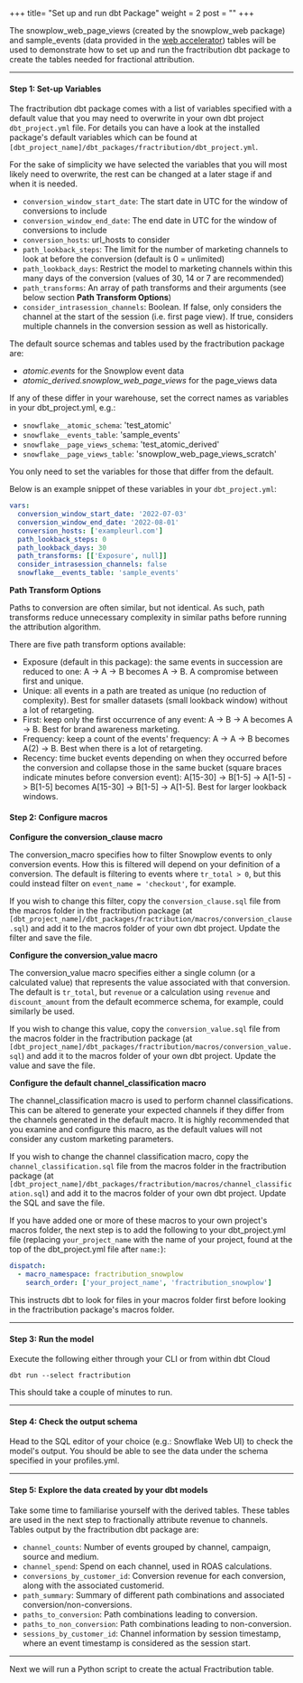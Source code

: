 +++
title= "Set up and run dbt Package"
weight = 2
post = ""
+++

The snowplow_web_page_views (created by the snowplow_web package) and sample_events (data provided in the [web accelerator](https://docs.snowplow.io/accelerators/web/upload/upload_1/)) tables will be used to demonstrate how to set up and run the fractribution dbt package to create the tables needed for fractional attribution.

***

#### **Step 1:** Set-up Variables

The fractribution dbt package comes with a list of variables specified with a default value that you may need to overwrite in your own dbt project `dbt_project.yml` file. For details you can have a look at the installed package's default variables which can be found at `[dbt_project_name]/dbt_packages/fractribution/dbt_project.yml`.

For the sake of simplicity we have selected the variables that you will most likely need to overwrite, the rest can be changed at a later stage if and when it is needed.

- `conversion_window_start_date`: The start date in UTC for the window of conversions to include
- `conversion_window_end_date`: The end date in UTC for the window of conversions to include
- `conversion_hosts`: url_hosts to consider
- `path_lookback_steps`: The limit for the number of marketing channels to look at before the conversion (default is 0 = unlimited)
- `path_lookback_days`: Restrict the model to marketing channels within this many days of the conversion (values of 30, 14 or 7 are recommended)
- `path_transforms`: An array of path transforms and their arguments (see below section **Path Transform Options**)
- `consider_intrasession_channels`: Boolean. If false, only considers the channel at the start of the session (i.e. first page view). If true, considers multiple channels in the conversion session as well as historically.

The default source schemas and tables used by the fractribution package are:
- *atomic.events* for the Snowplow event data 
- *atomic_derived.snowplow_web_page_views* for the page_views data

If any of these differ in your warehouse, set the correct names as variables in your dbt_project.yml, e.g.:
- `snowflake__atomic_schema`: 'test_atomic'
- `snowflake__events_table`: 'sample_events'
- `snowflake__page_views_schema`: 'test_atomic_derived'
- `snowflake__page_views_table`: 'snowplow_web_page_views_scratch'

You only need to set the variables for those that differ from the default.

Below is an example snippet of these variables in your `dbt_project.yml`:

```yml
vars:
  conversion_window_start_date: '2022-07-03'
  conversion_window_end_date: '2022-08-01'
  conversion_hosts: ['exampleurl.com']
  path_lookback_steps: 0
  path_lookback_days: 30
  path_transforms: [['Exposure', null]]
  consider_intrasession_channels: false
  snowflake__events_table: 'sample_events'
```

**Path Transform Options**

Paths to conversion are often similar, but not identical. As such, path transforms reduce unnecessary complexity in similar paths before running the attribution algorithm.

There are five path transform options available:
- Exposure (default in this package): the same events in succession are reduced to one: A -> A -> B becomes A -> B. A compromise between first and unique.
- Unique: all events in a path are treated as unique (no reduction of complexity). Best for smaller datasets (small lookback window) without a lot of retargeting.
- First: keep only the first occurrence of any event: A -> B -> A becomes A -> B. Best for brand awareness marketing.
- Frequency: keep a count of the events' frequency: A -> A -> B becomes A(2) -> B. Best when there is a lot of retargeting.
- Recency: time bucket events depending on when they occurred before the conversion and collapse those in the same bucket (square braces indicate minutes before conversion event): A[15-30] -> B[1-5] -> A[1-5] -> B[1-5] becomes A[15-30] -> B[1-5] -> A[1-5]. Best for larger lookback windows.

#### **Step 2:** Configure macros

**Configure the conversion_clause macro**

The conversion_macro specifies how to filter Snowplow events to only conversion events. How this is filtered will depend on your definition of a conversion. The default is filtering to events where `tr_total > 0`, but this could instead filter on `event_name = 'checkout'`, for example. 

If you wish to change this filter, copy the `conversion_clause.sql` file from the macros folder in the fractribution package (at `[dbt_project_name]/dbt_packages/fractribution/macros/conversion_clause.sql`) and add it to the macros folder of your own dbt project. Update the filter and save the file.


**Configure the conversion_value macro**

The conversion_value macro specifies either a single column (or a calculated value) that represents the value associated with that conversion. The default is `tr_total`, but `revenue` or a calculation using `revenue` and `discount_amount` from the default ecommerce schema, for example, could similarly be used.

If you wish to change this value, copy the `conversion_value.sql` file from the macros folder in the fractribution package (at `[dbt_project_name]/dbt_packages/fractribution/macros/conversion_value.sql`) and add it to the macros folder of your own dbt project. Update the value and save the file.

**Configure the default channel_classification macro**

The channel_classification macro is used to perform channel classifications. This can be altered to generate your expected channels if they differ from the channels generated in the default macro. It is highly recommended that you examine and configure this macro, as the default values will not consider any custom marketing parameters.

If you wish to change the channel classification macro, copy the `channel_classification.sql` file from the macros folder in the fractribution package (at `[dbt_project_name]/dbt_packages/fractribution/macros/channel_classification.sql`) and add it to the macros folder of your own dbt project. Update the SQL and save the file.
 
 
If you have added one or more of these macros to your own project's macros folder, the next step is to add the following to your dbt_project.yml file (replacing `your_project_name` with the name of your project, found at the top of the dbt_project.yml file after `name:`):

```yml
dispatch:
  - macro_namespace: fractribution_snowplow
    search_order: ['your_project_name', 'fractribution_snowplow']
```

This instructs dbt to look for files in your macros folder first before looking in the fractribution package's macros folder.
***

#### **Step 3:** Run the model

Execute the following either through your CLI or from within dbt Cloud

```
dbt run --select fractribution
```

This should take a couple of minutes to run.

***

#### **Step 4:** Check the output schema
Head to the SQL editor of your choice (e.g.: Snowflake Web UI) to check the model's output. You should be able to see the data under the schema specified in your profiles.yml.

***

#### **Step 5:** Explore the data created by your dbt models

Take some time to familiarise yourself with the derived tables. These tables are used in the next step to fractionally attribute revenue to channels. Tables output by the fractribution dbt package are:

- `channel_counts`: Number of events grouped by channel, campaign, source and medium.
- `channel_spend`: Spend on each channel, used in ROAS calculations.
- `conversions_by_customer_id`: Conversion revenue for each conversion, along with the associated customerid.
- `path_summary`: Summary of different path combinations and associated conversion/non-conversions.
- `paths_to_conversion`: Path combinations leading to conversion.
- `paths_to_non_conversion`: Path combinations leading to non-conversion.
- `sessions_by_customer_id`: Channel information by session timestamp, where an event timestamp is considered as the session start.

***

Next we will run a Python script to create the actual Fractribution table.
